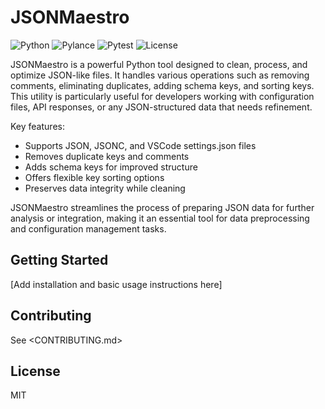 # JSONMaestro

![Python](https://img.shields.io/badge/Python-3.7%2B-blue?style=for-the-badge&logo=python)
![Pylance](https://img.shields.io/badge/Pylance-Enabled-brightgreen?style=for-the-badge&logo=visual-studio-code)
![Pytest](https://img.shields.io/badge/Pytest-Passing-success?style=for-the-badge&logo=pytest)
![License](https://img.shields.io/github/license/gbowne1/JSONMaestro?style=for-the-badge)

JSONMaestro is a powerful Python tool designed to clean, process, and optimize JSON-like files. It handles various operations such as removing comments, eliminating duplicates, adding schema keys, and sorting keys. This utility is particularly useful for developers working with configuration files, API responses, or any JSON-structured data that needs refinement.

Key features:
- Supports JSON, JSONC, and VSCode settings.json files
- Removes duplicate keys and comments
- Adds schema keys for improved structure
- Offers flexible key sorting options
- Preserves data integrity while cleaning

JSONMaestro streamlines the process of preparing JSON data for further analysis or integration, making it an essential tool for data preprocessing and configuration management tasks.

## Getting Started

[Add installation and basic usage instructions here]

## Contributing

See <CONTRIBUTING.md>

## License

MIT
